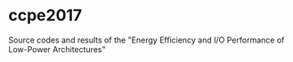 # ccpe2017
Source codes and results of the "Energy Efficiency and I/O Performance of Low-Power Architectures"
